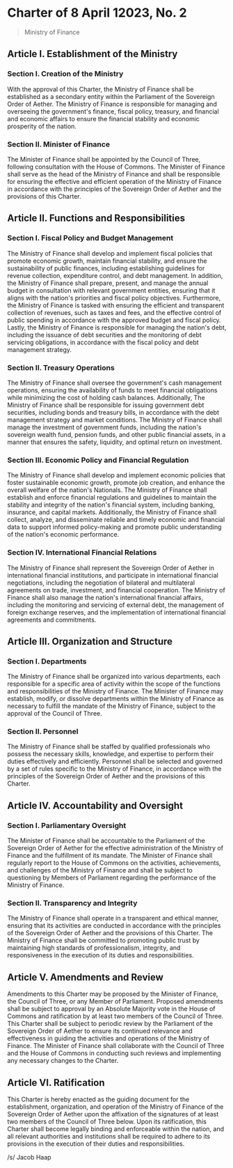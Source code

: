 # Charter of 8 April 12023, No. 2
> Ministry of Finance

## Article I. Establishment of the Ministry

### Section I. Creation of the Ministry
With the approval of this Charter, the Ministry of Finance shall be established as a secondary entity within the Parliament of the Sovereign Order of Aether. The Ministry of Finance is responsible for managing and overseeing the government's finance, fiscal policy, treasury, and financial and economic affairs to ensure the financial stability and economic prosperity of the nation.

### Section II. Minister of Finance
The Minister of Finance shall be appointed by the Council of Three, following consultation with the House of Commons. The Minister of Finance shall serve as the head of the Ministry of Finance and shall be responsible for ensuring the effective and efficient operation of the Ministry of Finance in accordance with the principles of the Sovereign Order of Aether and the provisions of this Charter.

## Article II. Functions and Responsibilities

### Section I. Fiscal Policy and Budget Management
The Ministry of Finance shall develop and implement fiscal policies that promote economic growth, maintain financial stability, and ensure the sustainability of public finances, including establishing guidelines for revenue collection, expenditure control, and debt management. In addition, the Ministry of Finance shall prepare, present, and manage the annual budget in consultation with relevant government entities, ensuring that it aligns with the nation's priorities and fiscal policy objectives. Furthermore, the Ministry of Finance is tasked with ensuring the efficient and transparent collection of revenues, such as taxes and fees, and the effective control of public spending in accordance with the approved budget and fiscal policy. Lastly, the Ministry of Finance is responsible for managing the nation's debt, including the issuance of debt securities and the monitoring of debt servicing obligations, in accordance with the fiscal policy and debt management strategy.

### Section II. Treasury Operations
The Ministry of Finance shall oversee the government's cash management operations, ensuring the availability of funds to meet financial obligations while minimizing the cost of holding cash balances. Additionally, The Ministry of Finance shall be responsible for issuing government debt securities, including bonds and treasury bills, in accordance with the debt management strategy and market conditions. The Ministry of Finance shall manage the investment of government funds, including the nation's sovereign wealth fund, pension funds, and other public financial assets, in a manner that ensures the safety, liquidity, and optimal return on investment.

### Section III. Economic Policy and Financial Regulation
The Ministry of Finance shall develop and implement economic policies that foster sustainable economic growth, promote job creation, and enhance the overall welfare of the nation's Nationals. The Ministry of Finance shall establish and enforce financial regulations and guidelines to maintain the stability and integrity of the nation's financial system, including banking, insurance, and capital markets. Additionally, the Ministry of Finance shall collect, analyze, and disseminate reliable and timely economic and financial data to support informed policy-making and promote public understanding of the nation's economic performance.

### Section IV. International Financial Relations
The Ministry of Finance shall represent the Sovereign Order of Aether in international financial institutions, and participate in international financial negotiations, including the negotiation of bilateral and multilateral agreements on trade, investment, and financial cooperation. The Ministry of Finance shall also manage the nation's international financial affairs, including the monitoring and servicing of external debt, the management of foreign exchange reserves, and the implementation of international financial agreements and commitments.

## Article III. Organization and Structure

### Section I. Departments
The Ministry of Finance shall be organized into various departments, each responsible for a specific area of activity within the scope of the functions and responsibilities of the Ministry of Finance. The Minister of Finance may establish, modify, or dissolve departments within the Ministry of Finance as necessary to fulfill the mandate of the Ministry of Finance, subject to the approval of the Council of Three.

### Section II. Personnel
The Ministry of Finance shall be staffed by qualified professionals who possess the necessary skills, knowledge, and expertise to perform their duties effectively and efficiently. Personnel shall be selected and governed by a set of rules specific to the Ministry of Finance, in accordance with the principles of the Sovereign Order of Aether and the provisions of this Charter.

## Article IV. Accountability and Oversight

### Section I. Parliamentary Oversight
The Minister of Finance shall be accountable to the Parliament of the Sovereign Order of Aether for the effective administration of the Ministry of Finance and the fulfillment of its mandate. The Minister of Finance shall regularly report to the House of Commons on the activities, achievements, and challenges of the Ministry of Finance and shall be subject to questioning by Members of Parliament regarding the performance of the Ministry of Finance.

### Section II. Transparency and Integrity
The Ministry of Finance shall operate in a transparent and ethical manner, ensuring that its activities are conducted in accordance with the principles of the Sovereign Order of Aether and the provisions of this Charter. The Ministry of Finance shall be committed to promoting public trust by maintaining high standards of professionalism, integrity, and responsiveness in the execution of its duties and responsibilities.

## Article V. Amendments and Review
Amendments to this Charter may be proposed by the Minister of Finance, the Council of Three, or any Member of Parliament. Proposed amendments shall be subject to approval by an Absolute Majority vote in the House of Commons and ratification by at least two members of the Council of Three. This Charter shall be subject to periodic review by the Parliament of the Sovereign Order of Aether to ensure its continued relevance and effectiveness in guiding the activities and operations of the Ministry of Finance. The Minister of Finance shall collaborate with the Council of Three and the House of Commons in conducting such reviews and implementing any necessary changes to the Charter.

## Article VI. Ratification
This Charter is hereby enacted as the guiding document for the establishment, organization, and operation of the Ministry of Finance of the Sovereign Order of Aether upon the affixation of the signatures of at least two members of the Council of Three below. Upon its ratification, this Charter shall become legally binding and enforceable within the nation, and all relevant authorities and institutions shall be required to adhere to its provisions in the execution of their duties and responsibilities.

/s/ Jacob Haap